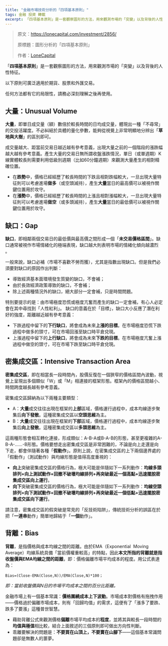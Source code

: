 ```yaml
---
title: "金融市場技術分析的「四項基本原則」"
tags: 金融 投資 轉載
excerpt: 「四項基本原則」是一套觀察圖形的方法，用來觀測市場的「突變」以及背後的人性特征。以下原則可廣泛適用於期貨、股票和外匯交易。任何方法都有它的局限性，請務必深刻理解之後再使用。
---
```


> 原文：https://lonecapital.com/investment/2856/
>
> 原標題：圖形分析的「四項基本原則」
>
> 作者：[LoneCapital](https://lonecapital.com/)



「**四項基本原則**」是一套觀察圖形的方法，用來觀測市場的「突變」以及背後的人性特征。

以下原則可廣泛適用於期貨、股票和外匯交易。

任何方法都有它的局限性，請務必深刻理解之後再使用。



## 大量：Unusual Volume

 **大量**，即單日成交量（額）數倍於較長時間的日均成交量，體現出一種「不尋常」的交投活躍度。不必糾結於具體的量化參數，能夠從視覺上非常明顯地分辨出「**草地與大樹**」的區別即可。

成交量越大、距當前交易日越近越有參考意義，出現大量之前的一個階段的漲跌幅越大越有參考意義。產生大量的交易日無所謂收盤漲跌情況，單日（或單週期）K線實體較長則需要利用低級別週期（比如60分鐘週期）來觀測大量產生的相對精確位置。

- 在**跌勢**中，價格已經經歷了較長時間的下跌且相對跌幅較大，一旦出現大量特征則可以考慮進場**做多**（或空頭減持），產生**大量**當日的最高價可以被視作關鍵位置用於攻守。
- 在**漲勢**中，價格已經經歷了較長時間的上漲且相對漲幅較大，一旦出現大量特征則可以考慮進場**做空**（或多頭減持），產生**大量**當日的最低價可以被視作關鍵位置用於攻守。



## 缺口：Gap

**缺口**，即相鄰兩個交易日的最低價與最高價之間形成一個「**未交易價格區間**」。缺口通常被視作市場情緒化的極端表現，缺口越大則表明市場的情緒化傾向越濃烈 。

一般來說，缺口必補（市場不喜歡不勞而獲），尤其是指數出現缺口。但是我們必須要對缺口的原因作出判斷：

- 導致經濟基本面環境發生質變的缺口，不會補；
- 由於長效經濟政策導致的缺口，不會補；
- 除上述兩種情況外的缺口，絕大部分一定會補，只是時間問題。

特別要提示的是：由市場極度恐慌或極度亢奮而產生的缺口一定會補，有心人必定會在其中尋找到「人性紅利」。 缺口的意義在於「目標」，缺口大小反應了潛在利好的強度，距離越近越有參考意義：

- 下跌過程中留下的**下行缺口**，將會成為未來**上漲的目標**。在市場極度恐慌下跌過程中做多的頭寸，可在市場回漲至缺口時平倉兌現。
- 上漲過程中留下的**上行缺口**，將會成為未來**下跌的目標**。在市場極度亢奮上漲過程中做空的頭寸，可在市場下跌至缺口時平倉兌現。



## 密集成交區：Intensive Transaction Area

**密集成交區**，即在相當長一段時間內，股價反復在一個狹窄的價格區間內波動，視覺上呈現出多個類似「W」或「M」相連接的框架形態。框架內的價格區間越小、時間跨度越長越有參考意義。

密集成交區歸納為以下兩種主要類型：

- A：**大量**成交往往出現在框架的**上部**區域，價格運行過程中，成本均線逐步聚集后**向下發散**。這種密集成交區以**空頭思維**為主。
- B：**大量**成交往往出現在框架的**下部**區域，價格運行過程中，成本均線逐步聚集后**向上發散**。這種密集成交區以**多頭思維**為主。

這兩種形態會相互轉化連接，形成類似：A-B-A或B-A-B的形態，甚至更複雜的A-B-A-……-B形態。價格要想走出密集成交區是非常困難的，不論是向上走還是向下走，都會伴隨著各種「**假動作**」。原則上說，在密集成交區的上下兩個邊界處的「假動作」（測試動作）與均線形態是值得高度重視的：

- **向上**突破密集成交區的價格行為，極大可能是伴隨如下一系列動作：**均線多頭排列+向上測試動作+回撤不破壞均線排列+再突破最近一個高點+迅速擺脫密集成交區向上運行**。
- **向下**突破密集成交區的價格行為，極大可能是伴隨如下一系列動作：**均線空頭排列+向下測試動作+回撤不破壞均線排列+再突破最近一個低點+迅速擺脫密集成交區向下運行**。

請注意，密集成交區的假突破是常見的「反技術陷阱」，傳統技術分析的誤區在於把「**一連串**動作」簡單地歸結于「**一個**動作」。



## 背離：Bias

**背離**，是指價格與成本均線之間的距離。由於EMA（Exponential  Moving Average）均線系統具備「當前價權重較高」的特點，因此**本文所指的背離就是指收盤價與EMA均線之間的距離**，即：價格偏離市場平均成本的程度。用公式表達為：

```
Bias=(Close-EMA(Close,N))/EMA(Close,N)*100；
```

*即：當前收盤價與N日的市場平均成本之間的百分比距離。*

金融市場上有一個基本常識：**價格圍繞成本上下波動**。市場成本對價格有拖拽作用——價格過於偏離市場成本，則有「回歸均值」的需求，這便有了「漲多了要跌、跌多了要漲」這種普世智慧。

- 藉助背離公式來觀測價格**偏離**市場平均成本的**程度**，並將其與較長一段時間的**均值與極值**相比較，結合上面敘述的三個原則即可做出方向性判斷。
- 乖離要解決的問題是：**不要買在山頂上，不要賣在山腳下**——這個基本常識問題卻是無數人的噩夢。



